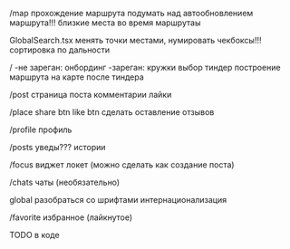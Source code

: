 /map
прохождение маршрута
подумать над автообновлением маршрута!!!
близкие места во время маршрутаы

GlobalSearch.tsx
менять точки местами, нумировать чекбоксы!!!
сортировка по дальности

/
-не зареган:
онбординг
-зареган:
кружки
выбор тиндер
построение маршрута на карте после тиндера

/post
страница поста
комментарии
лайки

/place
share btn 
like btn 
сделать оставление отзывов

/profile
профиль

/posts
уведы???
истории








/focus
виджет локет (можно сделать как создание поста)

/chats
чаты (необязательно)

global
разобраться со шрифтами
интернационализация

/favorite
избранное (лайкнутое)

TODO в коде